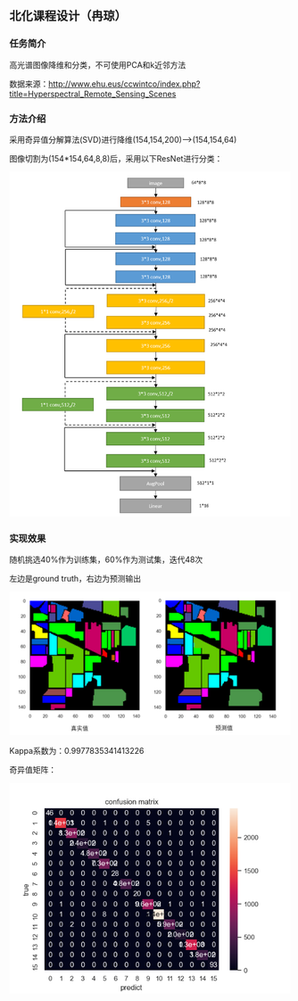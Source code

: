 ##  北化课程设计（冉琼）

### 任务简介

高光谱图像降维和分类，不可使用PCA和k近邻方法

数据来源：http://www.ehu.eus/ccwintco/index.php?title=Hyperspectral_Remote_Sensing_Scenes 

### 方法介绍

采用奇异值分解算法(SVD)进行降维(154,154,200)-->(154,154,64)

图像切割为(154\*154,64,8,8)后，采用以下ResNet进行分类：

![ResNet](https://github.com/lipervol/curriculum_design/blob/master/ResNet.png)

### 实现效果

随机挑选40%作为训练集，60%作为测试集，迭代48次

左边是ground truth，右边为预测输出

![result](https://github.com/lipervol/curriculum_design/blob/master/rst.png)

Kappa系数为：0.9977835341413226

奇异值矩阵：

![Hot](https://github.com/lipervol/curriculum_design/blob/master/confusion_matrix.png)